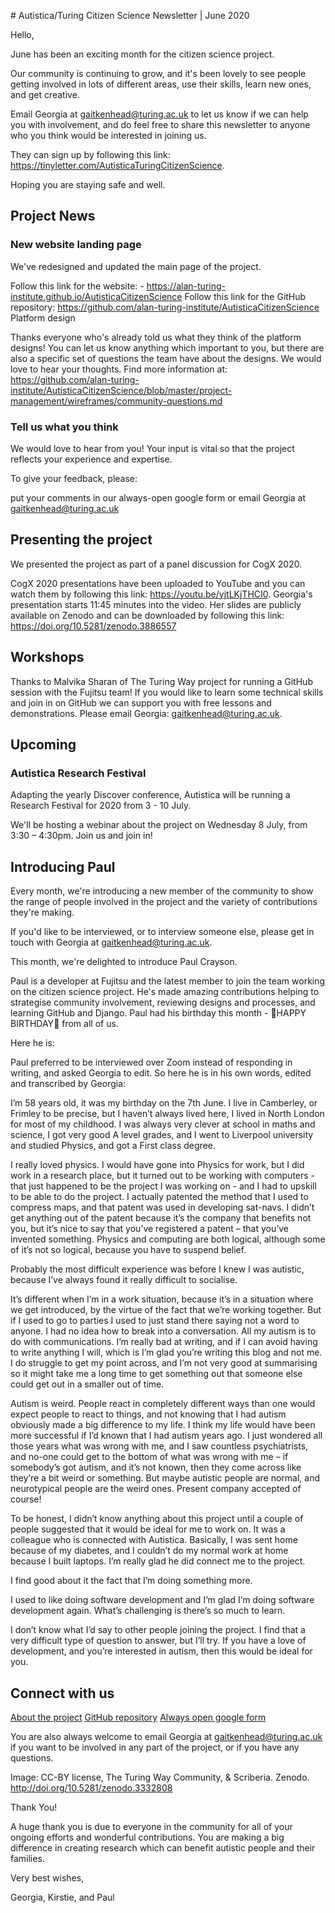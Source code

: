 # Autistica/Turing Citizen Science Newsletter | June 2020

Hello,

June has been an exciting month for the citizen science project.

Our community is continuing to grow, and it's been lovely to see people getting involved in lots of different areas, use their skills, learn new ones, and get creative.

Email Georgia at gaitkenhead@turing.ac.uk to let us know if we can help you with involvement, and do feel free to share this newsletter to anyone who you think would be interested in joining us.

They can sign up by following this link: https://tinyletter.com/AutisticaTuringCitizenScience.

Hoping you are staying safe and well.

## Project News

### New website landing page

We've redesigned and updated the main page of the project.

Follow this link for the website: - https://alan-turing-institute.github.io/AutisticaCitizenScience
Follow this link for the GitHub repository: https://github.com/alan-turing-institute/AutisticaCitizenScience
Platform design

Thanks everyone who's already told us what they think of the platform designs! You can let us know anything which important to you, but there are also a specific set of questions the team have about the designs. We would love to hear your thoughts. Find more information at: https://github.com/alan-turing-institute/AutisticaCitizenScience/blob/master/project-management/wireframes/community-questions.md

### Tell us what you think

We would love to hear from you! Your input is vital so that the project reflects your experience and expertise.

To give your feedback, please:

put your comments in our always-open google form
or email Georgia at gaitkenhead@turing.ac.uk

## Presenting the project

We presented the project as part of a panel discussion for CogX 2020.

CogX 2020 presentations have been uploaded to YouTube and you can watch them by following this link: https://youtu.be/yjtLKjTHCI0. Georgia's presentation starts 11:45 minutes into the video. Her slides are publicly available on Zenodo and can be downloaded by following this link: https://doi.org/10.5281/zenodo.3886557

## Workshops

Thanks to Malvika Sharan of The Turing Way project for running a GitHub session with the Fujitsu team! If you would like to learn some technical skills and join in on GitHub we can support you with free lessons and demonstrations. Please email Georgia: gaitkenhead@turing.ac.uk.

## Upcoming

### Autistica Research Festival

Adapting the yearly Discover conference, Autistica will be running a Research Festival for 2020 from 3 - 10 July.

We'll be hosting a webinar about the project on Wednesday 8 July, from 3:30 – 4:30pm. Join us and join in!

## Introducing Paul

Every month, we're introducing a new member of the community to show the range of people involved in the project and the variety of contributions they're making.

If you'd like to be interviewed, or to interview someone else, please get in touch with Georgia at gaitkenhead@turing.ac.uk.

This month, we're delighted to introduce Paul Crayson.

Paul is a developer at Fujitsu and the latest member to join the team working on the citizen science project. He's made amazing contributions helping to strategise community involvement, reviewing designs and processes, and learning GitHub and Django. Paul had his birthday this month - 🎉HAPPY BIRTHDAY🎉 from all of us.

Here he is:

Paul preferred to be interviewed over Zoom instead of responding in writing, and asked Georgia to edit. So here he is in his own words, edited and transcribed by Georgia:

I’m 58 years old, it was my birthday on the 7th June. I live in Camberley, or Frimley to be precise, but I haven’t always lived here, I lived in North London for most of my childhood. I was always very clever at school in maths and science, I got very good A level grades, and I went to Liverpool university and studied Physics, and got a First class degree.

I really loved physics. I would have gone into Physics for work, but I did work in a research place, but it turned out to be working with computers - that just happened to be the project I was working on - and I had to upskill to be able to do the project. I actually patented the method that I used to compress maps, and that patent was used in developing sat-navs. I didn’t get anything out of the patent because it’s the company that benefits not you, but it’s nice to say that you’ve registered a patent – that you’ve invented something. Physics and computing are both logical, although some of it’s not so logical, because you have to suspend belief.

Probably the most difficult experience was before I knew I was autistic, because I’ve always found it really difficult to socialise.

It’s different when I’m in a work situation, because it’s in a situation where we get introduced, by the virtue of the fact that we’re working together. But if I used to go to parties I used to just stand there saying not a word to anyone. I had no idea how to break into a conversation. All my autism is to do with communications. I’m really bad at writing, and if I can avoid having to write anything I will, which is I’m glad you’re writing this blog and not me. I do struggle to get my point across, and I’m not very good at summarising so it might take me a long time to get something out that someone else could get out in a smaller out of time.

Autism is weird. People react in completely different ways than one would expect people to react to things, and not knowing that I had autism obviously made a big difference to my life. I think my life would have been more successful if I’d known that I had autism years ago. I just wondered all those years what was wrong with me, and I saw countless psychiatrists, and no-one could get to the bottom of what was wrong with me – if somebody’s got autism, and it’s not known, then they come across like they’re a bit weird or something. But maybe autistic people are normal, and neurotypical people are the weird ones. Present company accepted of course!

To be honest, I didn’t know anything about this project until a couple of people suggested that it would be ideal for me to work on. It was a colleague who is connected with Autistica. Basically, I was sent home because of my diabetes, and I couldn’t do my normal work at home because I built laptops. I’m really glad he did connect me to the project.

I find good about it the fact that I’m doing something more.

I used to like doing software development and I’m glad I’m doing software development again. What’s challenging is there’s so much to learn.

I don’t know what I’d say to other people joining the project. I find that a very difficult type of question to answer, but I’ll try. If you have a love of development, and you’re interested in autism, then this would be ideal for you.

## Connect with us

[About the project](https://alan-turing-institute.github.io/AutisticaCitizenScience)
[GitHub repository](https://github.com/alan-turing-institute/AutisticaCitizenScience)
[Always open google form](https://bit.ly/AutisticaTuringCitSciForm.)

You are also always welcome to email Georgia at gaitkenhead@turing.ac.uk if you want to be involved in any part of the project, or if you have any questions.

Image: CC-BY license, The Turing Way Community, & Scriberia. Zenodo. http://doi.org/10.5281/zenodo.3332808

Thank You!

A huge thank you is due to everyone in the community for all of your ongoing efforts and wonderful contributions. You are making a big difference in creating research which can benefit autistic people and their families.

Very best wishes,

Georgia, Kirstie, and Paul
